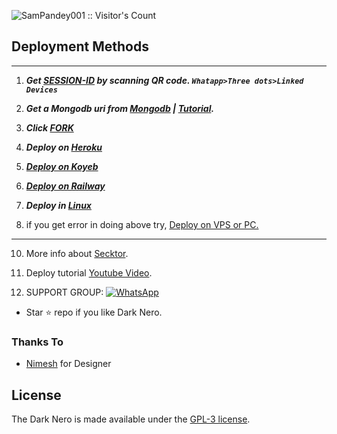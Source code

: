 
<img src="https://profile-counter.glitch.me/{ALPHAkaveen}/count.svg" alt="SamPandey001 :: Visitor's Count" /></p>

## Deployment Methods
---
1. ***Get [SESSION-ID](https://secktoruserbot.onrender.com/) by scanning QR code. `Whatapp>Three dots>Linked Devices`***
2.  ***Get a Mongodb uri from [Mongodb](https://github.com/SamPandey001/Secktor-Md/wiki/Mongodb-URI) | [Tutorial](https://www.youtube.com/watch?v=WWrpBCBlyuo).***
3.  ***Click [FORK](/fork)***
4.  ***Deploy on [Heroku](https://secktoruserbot.onrender.com/heroku)***

5. ***[Deploy on Koyeb](https://bit.ly/3ifYDQ5)***

6.  ***[Deploy on Railway](https://railway.app/new/template/hbw5a1?referralCode=okazYt)***
  
8. ***Deploy in [Linux](https://github.com/SamPandey001/Secktor-Deploy#deploy-in-any-shell-including-termux)***

9. if you get error in doing above try, [Deploy on VPS or PC.](https://github.com/SamPandey001/Secktor-Md/blob/main/deploy-on-vps.md)
---
10. More info about [Secktor](https://www.darknero.ga/).
11. Deploy tutorial [Youtube Video](#).

12. SUPPORT GROUP: <a href="https://chat.whatsapp.com/GkAmtuJ4jFE6axiNjoSiCX"><img alt="WhatsApp" src="https://camo.githubusercontent.com/2157131829ac512183ee8f8b6c6f803688a4cc66a2e686602844e80478401a7c/68747470733a2f2f696d672e736869656c64732e696f2f62616467652f4a6f696e2047726f75702d3235443336363f7374796c653d666f722d7468652d6261646765266c6f676f3d7768617473617070266c6f676f436f6c6f723d7768697465"/></a>

- Star ⭐ repo if you like Dark Nero.
### Thanks To

- [Nimesh](https://github.com/nimaofficial) for Designer

## License

The Dark Nero is made available under the [GPL-3 license](https://github.com/SamPandey001/Secktor-Md/blob/main/LICENCE). 
